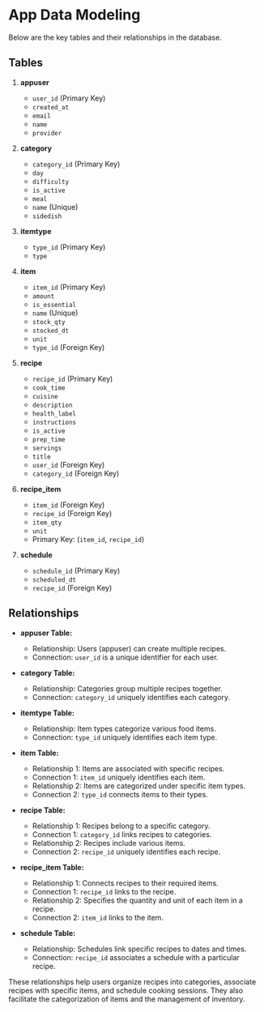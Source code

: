 # App Data Modeling

Below are the key tables and their relationships in the database.

## Tables

1. **appuser**
   - `user_id` (Primary Key)
   - `created_at`
   - `email`
   - `name`
   - `provider`

2. **category**
   - `category_id` (Primary Key)
   - `day`
   - `difficulty`
   - `is_active`
   - `meal`
   - `name` (Unique)
   - `sidedish`

3. **itemtype**
   - `type_id` (Primary Key)
   - `type`

4. **item**
   - `item_id` (Primary Key)
   - `amount`
   - `is_essential`
   - `name` (Unique)
   - `stock_qty`
   - `stocked_dt`
   - `unit`
   - `type_id` (Foreign Key)

5. **recipe**
   - `recipe_id` (Primary Key)
   - `cook_time`
   - `cuisine`
   - `description`
   - `health_label`
   - `instructions`
   - `is_active`
   - `prep_time`
   - `servings`
   - `title`
   - `user_id` (Foreign Key)
   - `category_id` (Foreign Key)

6. **recipe_item**
   - `item_id` (Foreign Key)
   - `recipe_id` (Foreign Key)
   - `item_qty`
   - `unit`
   - Primary Key: (`item_id`, `recipe_id`)

7. **schedule**
   - `schedule_id` (Primary Key)
   - `scheduled_dt`
   - `recipe_id` (Foreign Key)

## Relationships

- **appuser Table:**
  - Relationship: Users (appuser) can create multiple recipes.
  - Connection: `user_id` is a unique identifier for each user.

- **category Table:**
  - Relationship: Categories group multiple recipes together.
  - Connection: `category_id` uniquely identifies each category.

- **itemtype Table:**
  - Relationship: Item types categorize various food items.
  - Connection: `type_id` uniquely identifies each item type.

- **item Table:**
  - Relationship 1: Items are associated with specific recipes.
  - Connection 1: `item_id` uniquely identifies each item.
  - Relationship 2: Items are categorized under specific item types.
  - Connection 2: `type_id` connects items to their types.

- **recipe Table:**
  - Relationship 1: Recipes belong to a specific category.
  - Connection 1: `category_id` links recipes to categories.
  - Relationship 2: Recipes include various items.
  - Connection 2: `recipe_id` uniquely identifies each recipe.

- **recipe_item Table:**
  - Relationship 1: Connects recipes to their required items.
  - Connection 1: `recipe_id` links to the recipe.
  - Relationship 2: Specifies the quantity and unit of each item in a recipe.
  - Connection 2: `item_id` links to the item.

- **schedule Table:**
  - Relationship: Schedules link specific recipes to dates and times.
  - Connection: `recipe_id` associates a schedule with a particular recipe.

These relationships help users organize recipes into categories, associate recipes with specific items, and schedule cooking sessions. They also facilitate the categorization of items and the management of inventory.

